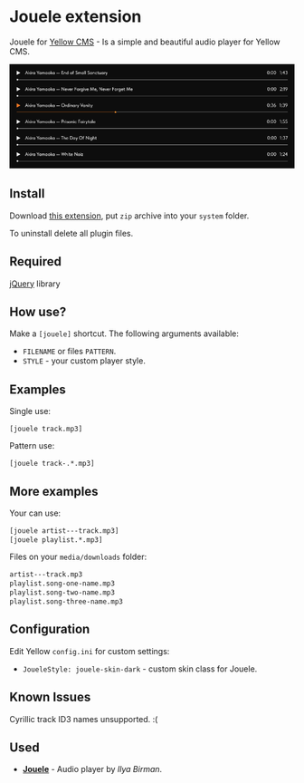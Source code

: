 Jouele extension
================
Jouele for [Yellow CMS](https://github.com/datenstrom/yellow) - Is a simple and beautiful audio player for Yellow CMS.

![Jouele for Yellow CMS](https://raw.githubusercontent.com/kodersha/yellow-jouele/master/jouele-screenshot.png)

Install
-------
Download [this extension](https://github.com/kodersha/yellow-jouele/archive/master.zip), put `zip` archive into your `system` folder.

To uninstall delete all plugin files.

Required
--------
[jQuery](https://jquery.com) library

How use?
--------
Make a `[jouele]` shortcut. The following arguments available:

- `FILENAME` or files `PATTERN`.
- `STYLE` - your custom player style. 

Examples
--------
Single use:

```
[jouele track.mp3]
```

Pattern use:

```
[jouele track-.*.mp3]
```

More examples
-------
Your can use:

    [jouele artist---track.mp3]
    [jouele playlist.*.mp3]

Files on your `media/downloads` folder:

    artist---track.mp3
    playlist.song-one-name.mp3
    playlist.song-two-name.mp3
    playlist.song-three-name.mp3

Configuration
-------------
Edit Yellow `config.ini` for custom settings:

- `JoueleStyle: jouele-skin-dark` - custom skin class for Jouele.

Known Issues
------------
Cyrillic track ID3 names unsupported. :(

Used
-------
* **[Jouele](https://ilyabirman.net/projects/jouele/)** - Audio player by *Ilya Birman*.
